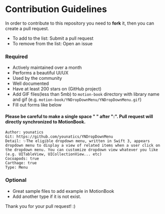 # Contribution Guidelines

In order to contribute to this repository you need to **fork** it, then you can create a pull request.

- To add to the list: Submit a pull request
- To remove from the list: Open an issue

### Required
- Actively maintained over a month
- Performs a beautiful UI/UX
- Used by the community
- Well documented
- Have at least 200 stars on (GitHub project)
- Add GIF files(less than 5mb) to `motion-book` directory with library name and gif (e.g. `motion-book/YNDropDownMenu/YNDropDownMenu.gif`)
- Fill out forms like below

#### Please be careful to make a single space " " after ":". Pull request will directly synchronized to MotionBook.
```
Author: younatics
Git: https://github.com/younatics/YNDropDownMenu
Detail: ✨The eligible dropdown menu, written in Swift 3, appears dropdown menu to display a view of related items when a user click on the dropdown menu. You can customize dropdown view whatever you like (e.g. UITableView, UICollectionView... etc)
Cocoapods: true
Carthage: true
Type: Menu
```

### Optional
- Great sample files to add example in MotionBook
- Add another type if it is not exist. 

Thank you for your pull request! :)
